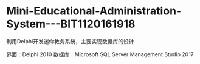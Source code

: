 ﻿# Mini-Educational-Administration-System---BIT1120161918
利用Delphi开发迷你教务系统，主要实现数据库的设计

界面：Delphi 2010
数据库：Microsoft SQL Server Management Studio 2017